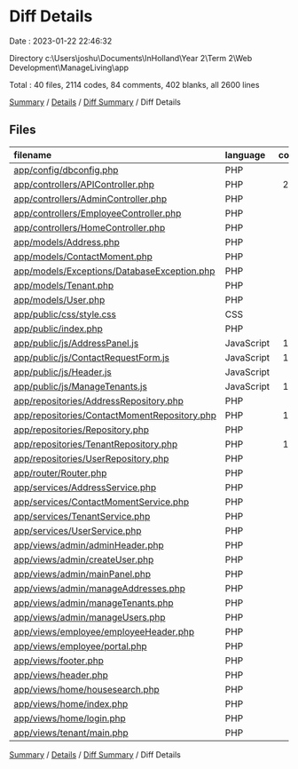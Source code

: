 # Diff Details

Date : 2023-01-22 22:46:32

Directory c:\\Users\\joshu\\Documents\\InHolland\\Year 2\\Term 2\\Web Development\\ManageLiving\\app

Total : 40 files,  2114 codes, 84 comments, 402 blanks, all 2600 lines

[Summary](results.md) / [Details](details.md) / [Diff Summary](diff.md) / Diff Details

## Files
| filename | language | code | comment | blank | total |
| :--- | :--- | ---: | ---: | ---: | ---: |
| [app/config/dbconfig.php](/app/config/dbconfig.php) | PHP | 6 | 0 | 0 | 6 |
| [app/controllers/APIController.php](/app/controllers/APIController.php) | PHP | 279 | 13 | 50 | 342 |
| [app/controllers/AdminController.php](/app/controllers/AdminController.php) | PHP | 36 | 1 | 6 | 43 |
| [app/controllers/EmployeeController.php](/app/controllers/EmployeeController.php) | PHP | 11 | 0 | 5 | 16 |
| [app/controllers/HomeController.php](/app/controllers/HomeController.php) | PHP | 49 | 2 | 12 | 63 |
| [app/models/Address.php](/app/models/Address.php) | PHP | 78 | 0 | 19 | 97 |
| [app/models/ContactMoment.php](/app/models/ContactMoment.php) | PHP | 78 | 0 | 19 | 97 |
| [app/models/Exceptions/DatabaseException.php](/app/models/Exceptions/DatabaseException.php) | PHP | 7 | 0 | 3 | 10 |
| [app/models/Tenant.php](/app/models/Tenant.php) | PHP | 78 | 0 | 18 | 96 |
| [app/models/User.php](/app/models/User.php) | PHP | 69 | 0 | 15 | 84 |
| [app/public/css/style.css](/app/public/css/style.css) | CSS | 16 | 0 | 2 | 18 |
| [app/public/index.php](/app/public/index.php) | PHP | 6 | 0 | 2 | 8 |
| [app/public/js/AddressPanel.js](/app/public/js/AddressPanel.js) | JavaScript | 162 | 22 | 34 | 218 |
| [app/public/js/ContactRequestForm.js](/app/public/js/ContactRequestForm.js) | JavaScript | 107 | 15 | 20 | 142 |
| [app/public/js/Header.js](/app/public/js/Header.js) | JavaScript | 19 | 3 | 1 | 23 |
| [app/public/js/ManageTenants.js](/app/public/js/ManageTenants.js) | JavaScript | 115 | 17 | 17 | 149 |
| [app/repositories/AddressRepository.php](/app/repositories/AddressRepository.php) | PHP | 96 | 1 | 27 | 124 |
| [app/repositories/ContactMomentRepository.php](/app/repositories/ContactMomentRepository.php) | PHP | 115 | 0 | 21 | 136 |
| [app/repositories/Repository.php](/app/repositories/Repository.php) | PHP | 17 | 0 | 2 | 19 |
| [app/repositories/TenantRepository.php](/app/repositories/TenantRepository.php) | PHP | 133 | 0 | 21 | 154 |
| [app/repositories/UserRepository.php](/app/repositories/UserRepository.php) | PHP | 51 | 0 | 8 | 59 |
| [app/router/Router.php](/app/router/Router.php) | PHP | 52 | 0 | 5 | 57 |
| [app/services/AddressService.php](/app/services/AddressService.php) | PHP | 27 | 3 | 8 | 38 |
| [app/services/ContactMomentService.php](/app/services/ContactMomentService.php) | PHP | 37 | 2 | 13 | 52 |
| [app/services/TenantService.php](/app/services/TenantService.php) | PHP | 40 | 0 | 11 | 51 |
| [app/services/UserService.php](/app/services/UserService.php) | PHP | 44 | 3 | 11 | 58 |
| [app/views/admin/adminHeader.php](/app/views/admin/adminHeader.php) | PHP | 39 | 0 | 3 | 42 |
| [app/views/admin/createUser.php](/app/views/admin/createUser.php) | PHP | 37 | 0 | 3 | 40 |
| [app/views/admin/mainPanel.php](/app/views/admin/mainPanel.php) | PHP | 6 | 0 | 1 | 7 |
| [app/views/admin/manageAddresses.php](/app/views/admin/manageAddresses.php) | PHP | 8 | 0 | 0 | 8 |
| [app/views/admin/manageTenants.php](/app/views/admin/manageTenants.php) | PHP | 51 | 0 | 14 | 65 |
| [app/views/admin/manageUsers.php](/app/views/admin/manageUsers.php) | PHP | 8 | 0 | 0 | 8 |
| [app/views/employee/employeeHeader.php](/app/views/employee/employeeHeader.php) | PHP | 36 | 0 | 3 | 39 |
| [app/views/employee/portal.php](/app/views/employee/portal.php) | PHP | 45 | 2 | 11 | 58 |
| [app/views/footer.php](/app/views/footer.php) | PHP | 12 | 0 | 1 | 13 |
| [app/views/header.php](/app/views/header.php) | PHP | 33 | 0 | 2 | 35 |
| [app/views/home/housesearch.php](/app/views/home/housesearch.php) | PHP | 9 | 0 | 3 | 12 |
| [app/views/home/index.php](/app/views/home/index.php) | PHP | 10 | 0 | 2 | 12 |
| [app/views/home/login.php](/app/views/home/login.php) | PHP | 34 | 0 | 3 | 37 |
| [app/views/tenant/main.php](/app/views/tenant/main.php) | PHP | 58 | 0 | 6 | 64 |

[Summary](results.md) / [Details](details.md) / [Diff Summary](diff.md) / Diff Details
